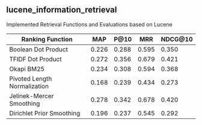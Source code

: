 ## lucene_information_retrieval
Implemented Retrieval Functions and Evaluations based on Lucene

| Ranking Function | MAP | P@10 | MRR | NDCG@10 |
| ------ | ------ | ------ | ------ | ------ | 
| Boolean Dot Product | 0.226 | 0.288 | 0.595 | 0.350 |
| TFIDF Dot Product | 0.272 | 0.356 | 0.679 | 0.421 |
| Okapi BM25 | 0.234 | 0.308 | 0.594 | 0.368 |
| Pivoted Length Normalization | 0.168 | 0.239 | 0.434 | 0.273 |
| Jelinek-Mercer Smoothing | 0.278 | 0.342 | 0.678 | 0.420 |
| Dirichlet Prior Smoothing | 0.196 | 0.237 | 0.545 | 0.292 |
